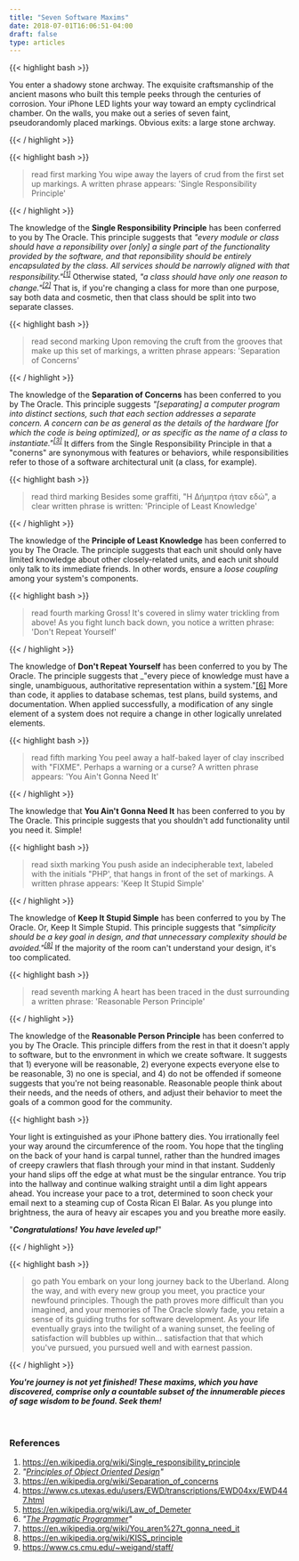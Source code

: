```yaml
---
title: "Seven Software Maxims"
date: 2018-07-01T16:06:51-04:00
draft: false
type: articles
---
```

<div class="bash" >
{{< highlight bash >}}
  
  You enter a shadowy stone archway. The exquisite craftsmanship of the ancient masons
  who built this temple peeks through the centuries of corrosion. Your iPhone LED lights
  your way toward an empty cyclindrical chamber. On the walls, you make out a series of
  seven faint, pseudorandomly placed markings.
  Obvious exits: a large stone archway.
  
{{< / highlight >}}
</div>


<div class="bash" >
{{< highlight bash >}}
  
 > read first marking
  You wipe away the layers of crud from the first set up markings.
  A written phrase appears: 'Single Responsibility Principle'
  
{{< / highlight >}}
</div>


The knowledge of the __Single Responsibility Principle__ has been conferred to you by The Oracle. This principle suggests that _"every module or class should have a reponsibility over [only] a single part of the functionality provided by the software, and that reponsibility should be entirely encapsulated by the class. All services should be narrowly aligned with that responsibility."<sup>[[1]](#references)</sup>_ Otherwise stated, _"a class should have only one reason to change."<sup>[[2]](#references)</sup>_ That is, if you're changing a class for more than one purpose, say both data and cosmetic, then that class should be split into two separate classes. 


<div class="bash" >
{{< highlight bash >}}
  
 > read second marking
  Upon removing the cruft from the grooves that make up this set of markings,
  a written phrase appears: 'Separation of Concerns'
  
{{< / highlight >}}
</div>


The knowledge of the __Separation of Concerns__ has been conferred to you by The Oracle. This principle suggests _"[separating] a computer program into distinct sections, such that each section addresses a separate concern. A concern can be as general as the details of the hardware [for which the code is being optimized], or as specific as the name of a class to instantiate."<sup>[[3]](#references)</sup>_ It differs from the Single Responsibility Principle in that a "conerns" are synonymous with features or behaviors, while responsibilities refer to those of a software architectural unit (a class, for example).


<div class="bash" >
{{< highlight bash >}}
  
 > read third marking
  Besides some graffiti, "Η Δήμητρα ήταν εδώ", a clear written phrase is written:
  'Principle of Least Knowledge'
  
{{< / highlight >}}
</div>

The knowledge of the __Principle of Least Knowledge__ has been conferred to you by The Oracle. The principle suggests that each unit should only have limited knowledge about other closely-related units, and each unit should only talk to its immediate friends. In other words, ensure a _loose coupling_ among your system's components.

<div class="bash" >
{{< highlight bash >}}
  
 > read fourth marking
  Gross! It's covered in slimy water trickling from above! As you fight lunch back down,
  you notice a written phrase: 'Don't Repeat Yourself'
  
{{< / highlight >}}
</div>

The knowledge of __Don't Repeat Yourself__ has been conferred to you by The Oracle. The principle suggests that _"every piece of knowledge must have a single, unambiguous, authoritative representation within a system."[[6]](#references) More than code, it applies to database schemas, test plans, build systems, and documentation. When applied successfully, a modification of any single element of a system does not require a change in other logically unrelated elements.


<div class="bash" >
{{< highlight bash >}}
  
 > read fifth marking
  You peel away a half-baked layer of clay inscribed with "FIXME". Perhaps a warning
  or a curse? A written phrase appears: 'You Ain't Gonna Need It'
  
{{< / highlight >}}
</div>


The knowledge that __You Ain't Gonna Need It__ has been conferred to you by The Oracle. This principle suggests that you shouldn't add functionality until you need it. Simple!


<div class="bash" >
{{< highlight bash >}}
  
 > read sixth marking
  You push aside an indecipherable text, labeled with the initials "PHP', that hangs 
  in front of the set of markings. A written phrase appears: 'Keep It Stupid Simple'
  
{{< / highlight >}}
</div>


The knowledge of __Keep It Stupid Simple__ has been conferred to you by The Oracle. Or, Keep It Simple Stupid. This principle suggests that _"simplicity should be a key goal in design, and that unnecessary complexity should be avoided."<sup>[[8]](#references)</sup>_ If the majority of the room can't understand your design, it's too complicated.


<div class="bash" >
{{< highlight bash >}}
  
 > read seventh marking
  A heart has been traced in the dust surrounding a written phrase: 'Reasonable Person Principle'
  
{{< / highlight >}}
</div>


The knowledge of the __Reasonable Person Principle__ has been conferred to you by The Oracle. This principle differs from the rest in that it doesn't apply to software, but to the envronment in which we create software. It suggests that 1) everyone will be reasonable, 2) everyone expects everyone else to be reasonable, 3) no one is special, and 4) do not be offended if someone suggests that you're not being reasonable. Reasonable people think about their needs, and the needs of others, and adjust their behavior to meet the goals of a common good for the community.


<div class="bash" >
{{< highlight bash >}}
  
  Your light is extinguished as your iPhone battery dies. You irrationally feel your way 
  around the circumference of the room. You hope that the tingling on the back of your 
  hand is carpal tunnel, rather than the hundred images of creepy crawlers that flash 
  through your mind in that instant. Suddenly your hand slips off the edge at what must 
  be the singular entrance. You trip into the hallway and continue walking straight 
  until a dim light appears ahead. You increase your pace to a trot, determined to soon 
  check your email next to a steaming cup of Costa Rican El Balar. As you plunge into 
  brightness, the aura of heavy air escapes you and you breathe more easily.


  "***Congratulations! You have leveled up!***"
  
{{< / highlight >}}
</div>


<div class="bash" >
{{< highlight bash >}}
  
 > go path
  You embark on your long journey back to the Uberland. Along the way, and with every 
  new group you meet, you practice your newfound principles. Though the path proves more 
  difficult than you imagined, and your memories of The Oracle slowly fade, you retain a 
  sense of its guiding truths for software development. As your life eventually grays 
  into the twilight of a waning sunset, the feeling of satisfaction will bubbles up within... 
  satisfaction that that which you've pursued, you pursued well and with earnest passion. 
  
{{< / highlight >}}
</div>


___You're journey is not yet finished! These maxims, which you have discovered, comprise only a countable subset of the innumerable pieces of sage wisdom to be found. Seek them!___
<br><br><br>

### References
1. https://en.wikipedia.org/wiki/Single_responsibility_principle
1. *"[Principles of Object Oriented Design](http://www.butunclebob.com/ArticleS.UncleBob.PrinciplesOfOod)"*
1. https://en.wikipedia.org/wiki/Separation_of_concerns
1. https://www.cs.utexas.edu/users/EWD/transcriptions/EWD04xx/EWD447.html
1. https://en.wikipedia.org/wiki/Law_of_Demeter
1. *"[The Pragmatic Programmer](https://en.wikipedia.org/wiki/The_Pragmatic_Programmer)"*
1. https://en.wikipedia.org/wiki/You_aren%27t_gonna_need_it
1. https://en.wikipedia.org/wiki/KISS_principle
1. https://www.cs.cmu.edu/~weigand/staff/